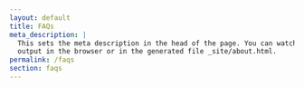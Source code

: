 ```yaml
---
layout: default
title: FAQs
meta_description: |
  This sets the meta description in the head of the page. You can watch the 
  output in the browser or in the generated file _site/about.html.
permalink: /faqs
section: faqs
---
```

